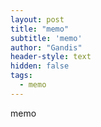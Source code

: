 ```yaml
---
layout: post
title: "memo"
subtitle: 'memo'
author: "Gandis"
header-style: text
hidden: false
tags:
  - memo
---
```


memo